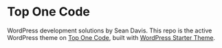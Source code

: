 # Top One Code

WordPress development solutions by Sean Davis. This repo is the active WordPress theme on [Top One Code](https://toponecode.com/), built with [WordPress Starter Theme](https://github.com/SeanTOSCD/wordpress-starter-theme).